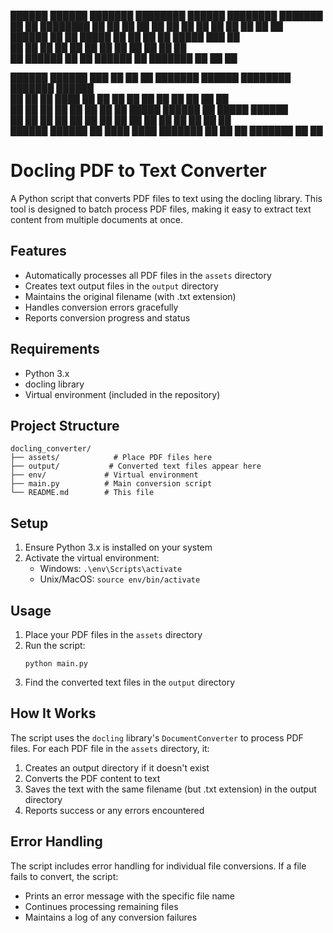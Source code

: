 ██████  ██████  ███████     ████████  ██████      ████████ ███████ ██   ██ ████████ 
██   ██ ██   ██ ██             ██    ██    ██        ██    ██       ██ ██     ██    
██████  ██   ██ █████          ██    ██    ██        ██    █████     ███      ██    
██      ██   ██ ██             ██    ██    ██        ██    ██       ██ ██     ██    
██      ██████  ██             ██     ██████         ██    ███████ ██   ██    ██    
                                                                                    
                                                                                    
 ██████  ██████  ███    ██ ██    ██ ███████ ██████  ████████ ███████ ██████         
██      ██    ██ ████   ██ ██    ██ ██      ██   ██    ██    ██      ██   ██        
██      ██    ██ ██ ██  ██ ██    ██ █████   ██████     ██    █████   ██████         
██      ██    ██ ██  ██ ██  ██  ██  ██      ██   ██    ██    ██      ██   ██        
 ██████  ██████  ██   ████   ████   ███████ ██   ██    ██    ███████ ██   ██   

# Docling PDF to Text Converter
A Python script that converts PDF files to text using the docling library. This tool is designed to batch process PDF files, making it easy to extract text content from multiple documents at once.

## Features

- Automatically processes all PDF files in the `assets` directory
- Creates text output files in the `output` directory
- Maintains the original filename (with .txt extension)
- Handles conversion errors gracefully
- Reports conversion progress and status

## Requirements

- Python 3.x
- docling library
- Virtual environment (included in the repository)

## Project Structure

```
docling_converter/
├── assets/            # Place PDF files here
├── output/           # Converted text files appear here
├── env/             # Virtual environment
├── main.py          # Main conversion script
└── README.md        # This file
```

## Setup

1. Ensure Python 3.x is installed on your system
2. Activate the virtual environment:
   - Windows: `.\env\Scripts\activate`
   - Unix/MacOS: `source env/bin/activate`

## Usage

1. Place your PDF files in the `assets` directory
2. Run the script:
   ```
   python main.py
   ```
3. Find the converted text files in the `output` directory

## How It Works

The script uses the `docling` library's `DocumentConverter` to process PDF files. For each PDF file in the `assets` directory, it:

1. Creates an output directory if it doesn't exist
2. Converts the PDF content to text
3. Saves the text with the same filename (but .txt extension) in the output directory
4. Reports success or any errors encountered

## Error Handling

The script includes error handling for individual file conversions. If a file fails to convert, the script:
- Prints an error message with the specific file name
- Continues processing remaining files
- Maintains a log of any conversion failures